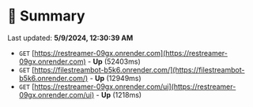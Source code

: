 # 📖 Summary
Last updated: **5/9/2024, 12:30:39 AM**

- `GET` [https://restreamer-09gx.onrender.com](https://restreamer-09gx.onrender.com) - **Up** (52403ms)
- `GET` [https://filestreambot-b5k6.onrender.com/](https://filestreambot-b5k6.onrender.com/) - **Up** (12949ms)
- `GET` [https://restreamer-09gx.onrender.com/ui](https://restreamer-09gx.onrender.com/ui) - **Up** (1218ms)
